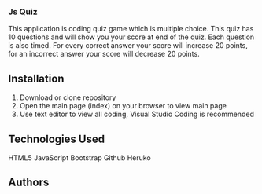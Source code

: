 ### Js Quiz

This application is coding quiz game which is multiple choice. This quiz has 10 questions and will show you your score at end of the quiz. Each question is also timed. For every correct answer your score will increase 20 points, for an incorrect answer your score will decrease 20 points.

## Installation
1. Download or clone repository
2. Open the main page (index) on your browser to view main page
3. Use text editor to view all coding, Visual Studio Coding is recommended


## Technologies Used
HTML5
JavaScript
Bootstrap
Github
Heruko

## Authors